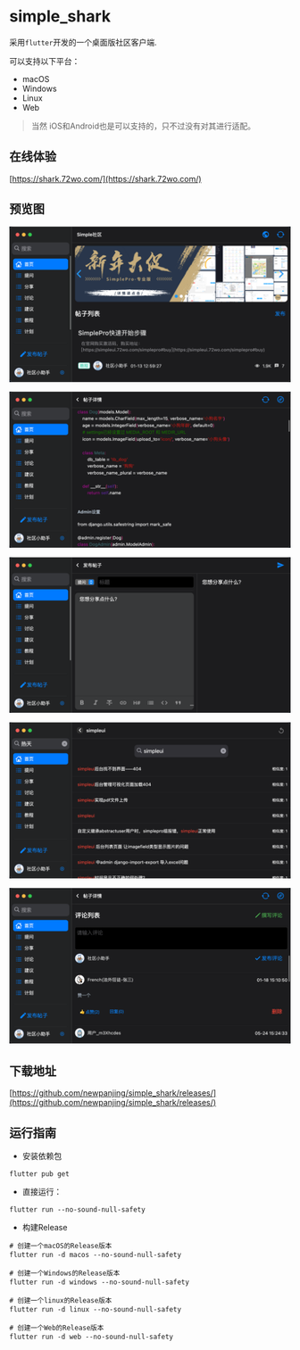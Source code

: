 # simple_shark

采用`flutter`开发的一个桌面版社区客户端.

可以支持以下平台：
+ macOS
+ Windows
+ Linux
+ Web

> 当然 iOS和Android也是可以支持的，只不过没有对其进行适配。

## 在线体验

[https://shark.72wo.com/](https://shark.72wo.com/)

## 预览图

![](./docs/images/img1.png)

![](./docs/images/img2.png)

![](./docs/images/img3.png)

![](./docs/images/img4.png)

![](./docs/images/img5.png)


## 下载地址
[https://github.com/newpanjing/simple_shark/releases/](https://github.com/newpanjing/simple_shark/releases/)

## 运行指南

+ 安装依赖包
```shell
flutter pub get
```

+ 直接运行：
```shell
flutter run --no-sound-null-safety
```

+ 构建Release

```shell
# 创建一个macOS的Release版本
flutter run -d macos --no-sound-null-safety

# 创建一个Windows的Release版本
flutter run -d windows --no-sound-null-safety

# 创建一个linux的Release版本
flutter run -d linux --no-sound-null-safety

# 创建一个Web的Release版本
flutter run -d web --no-sound-null-safety
```